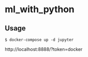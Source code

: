 # ml_with_python

## Usage

```
$ docker-compose up -d jupyter
```

http://localhost:8888/?token=docker
